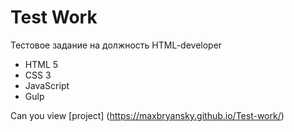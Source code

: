 # Test Work

Тестовое задание на должность HTML-developer

- HTML 5
- CSS 3
- JavaScript
- Gulp

Can you view [project] (https://maxbryansky.github.io/Test-work/)
